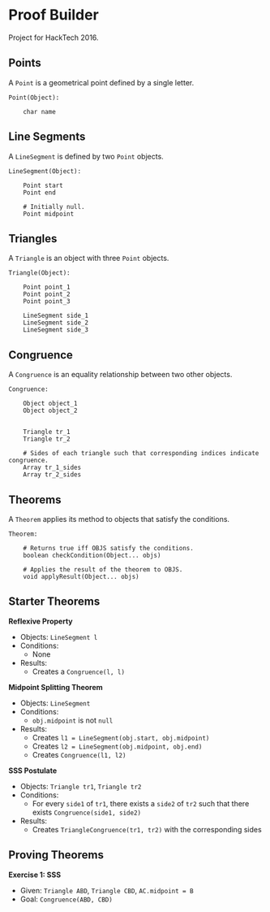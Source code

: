 # Proof Builder
Project for HackTech 2016.

## Points

A `Point` is a geometrical point defined by a single letter.

```
Point(Object):

    char name
```

## Line Segments

A `LineSegment` is defined by two `Point` objects.

```
LineSegment(Object):

    Point start
    Point end

    # Initially null.
    Point midpoint
```

## Triangles

A `Triangle` is an object with three `Point` objects.

```
Triangle(Object):

	Point point_1
	Point point_2
	Point point_3

	LineSegment side_1
	LineSegment side_2
	LineSegment side_3
```

## Congruence

A `Congruence` is an equality relationship between two other objects.

```
Congruence:

    Object object_1
    Object object_2
```

```TriangleCongruence(Congruence):

    Triangle tr_1
    Triangle tr_2

    # Sides of each triangle such that corresponding indices indicate congruence.
    Array tr_1_sides
    Array tr_2_sides
```

## Theorems

A `Theorem` applies its method to objects that satisfy the conditions.

```
Theorem:

    # Returns true iff OBJS satisfy the conditions.
    boolean checkCondition(Object... objs)

    # Applies the result of the theorem to OBJS.
    void applyResult(Object... objs)
```

## Starter Theorems

**Reflexive Property**
  * Objects: `LineSegment l`
  * Conditions:
    * None
  * Results:
    * Creates a `Congruence(l, l)`

**Midpoint Splitting Theorem**
  * Objects: `LineSegment`
  * Conditions:
    * `obj.midpoint` is not `null`
  * Results:
    * Creates `l1 = LineSegment(obj.start, obj.midpoint)`
    * Creates `l2 = LineSegment(obj.midpoint, obj.end)`
    * Creates `Congruence(l1, l2)`

**SSS Postulate**
  * Objects: `Triangle tr1`, `Triangle tr2`
  * Conditions:
    * For every `side1` of `tr1`, there exists a `side2` of `tr2` such that there exists `Congruence(side1, side2)`
  * Results:
    * Creates `TriangleCongruence(tr1, tr2)` with the corresponding sides

## Proving Theorems

**Exercise 1: SSS**
  * Given: `Triangle ABD`, `Triangle CBD`, `AC.midpoint = B`
  * Goal: `Congruence(ABD, CBD)`
